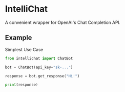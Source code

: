 # IntelliChat

A convenient wrapper for OpenAI's Chat Completion API.

## Example

Simplest Use Case
```python
from intellichat import ChatBot

bot = ChatBot(api_key="sk-...")

response = bot.get_response("Hi!")

print(response)
```
